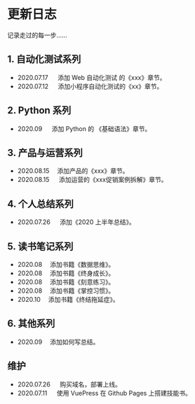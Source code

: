 # 更新日志

记录走过的每一步……

## 1. 自动化测试系列

* 2020.07.17 &emsp; 添加 Web 自动化测试 的《xxx》章节。
* 2020.07.12 &emsp; 添加小程序自动化测试的《xx》章节。



## 2. Python 系列

+ 2020.09 &emsp; 添加 Python 的 《基础语法》章节。

## 3. 产品与运营系列

* 2020.08.15&emsp; 添加产品的《xxx》章节。
* 2020.08.15 &emsp; 添加运营的《xxx促销案例拆解》章节。

## 4. 个人总结系列

* 2020.07.26 &emsp; 添加《2020 上半年总结》。

## 5. 读书笔记系列

* 2020.08 &emsp;添加书籍《数据思维》。
* 2020.08 &emsp;添加书籍《终身成长》。
* 2020.08 &emsp;添加书籍《刻意练习》。
* 2020.08 &emsp;添加书籍《掌控习惯》。
* 2020.10 &emsp;添加书籍《终结拖延症》。



## 6. 其他系列
* 2020.09 &emsp;添加如何写总结。

## 维护

* 2020.07.26 &emsp; 购买域名，部署上线。
* 2020.07.11 &emsp; 使用 VuePress 在 Github Pages 上搭建技能书。

